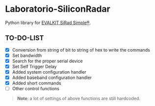 # Laboratorio-SiliconRadar
Python library for [EVALKIT SiRad Simple®](https://siliconradar.com/evalkits/).

## TO-DO-LIST
 - [x] Conversion from string of bit to string of hex to write the commands
 - [x] Set bandwidth
 - [x] Search for the proper serial device
 - [x] Set Self Trigger Delay
 - [x] Added system configuration handler
 - [x] Added baseband configuration handler
 - [x] Added short commands
 - [ ] Other control functions

> **Note**: a lot of settings of above functions are still hardcoded.